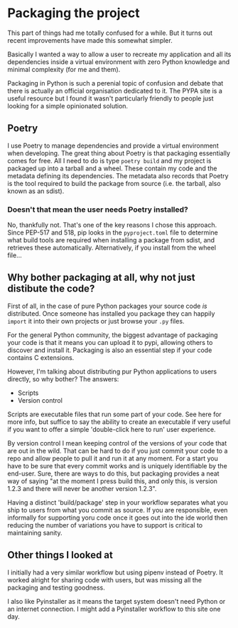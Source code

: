 # Packaging the project
This part of things had me totally confused for a while. But it turns out recent improvements have made this somewhat simpler.

Basically I wanted a way to allow a user to recreate my application and all its dependencies inside a virtual environment with zero Python knowledge and minimal complexity (for me and them).

Packaging in Python is such a perenial topic of confusion and debate that there is actually an official organisation dedicated to it. The PYPA site is a useful resource but I found it wasn't particularly friendly to people just looking for a simple opinionated solution.

## Poetry
I use Poetry to manage dependencies and provide a virtual environment when developing. The great thing about Poetry is that packaging essentially comes for free. All I need to do is type `poetry build` and my project is packaged up into a tarball and a wheel. These contain my code and the metadata defining its dependencies. The metadata also records that Poetry is the tool required to build the package from source (i.e. the tarball, also known as an sdist).

### Doesn't that mean the user needs Poetry installed?
No, thankfully not. That's one of the key reasons I chose this approach. Since PEP-517 and 518, pip looks in the `pyproject.toml` file to determine what build tools are required when installing a package from sdist, and retrieves these automatically. Alternatively, if you install from the wheel file...

## Why bother packaging at all, why not just distibute the code?
First of all, in the case of pure Python packages your source code *is* distributed. Once someone has installed you package they can happily `import` it into their own projects or just browse your `.py` files. 

For the general Python community, the biggest advantage of packaging your code is that it means you can upload it to pypi, allowing others to discover and install it. Packaging is also an essential step if your code contains C extensions.

However, I'm talking about distributing pur Python applications to users directly, so why bother? The answers:

- Scripts
- Version control

Scripts are executable files that run some part of your code. See here for more info, but suffice to say the ability to create an executable if very useful if you want to offer a simple 'double-click here to run' user experience.

By version control I mean keeping control of the versions of your code that are out in the wild. That can be hard to do if you just commit your code to a repo and allow people to pull it and run it at any moment. For a start you have to be sure that every commit works and is uniquely identifiable by the end-user. Sure, there are ways to do this, but packaging provides a neat way of saying "at the moment I press build this, and only this, is version 1.2.3 and there will never be another version 1.2.3". 

Having a distinct 'build/package' step in your workflow separates what you ship to users from what you commit as source. If you are responsible, even informally for supporting yoru code once it goes out into the ide world then reducing the number of variations you have to support is critical to maintaining sanity.

## Other things I looked at

I initially had a very similar workflow but using pipenv instead of Poetry. It worked alright for sharing code with users, but was missing all the packaging and testing goodness.

I also like Pyinstaller as it means the target system doesn't need Python or an internet connection. I might add a Pyinstaller workflow to this site one day.
